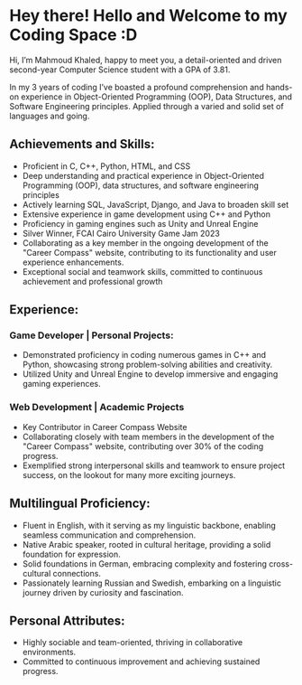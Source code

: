 # Hey there! Hello and Welcome to my Coding Space :D

Hi, I’m Mahmoud Khaled, happy to meet you, a detail-oriented and driven second-year Computer Science student with a GPA of 3.81.

In my 3 years of coding I’ve boasted a profound comprehension and hands-on experience in Object-Oriented Programming (OOP), Data Structures, and Software Engineering principles. Applied through a varied and solid set of languages and going.

## Achievements and Skills:		
- Proficient in C, C++, Python, HTML, and CSS
- Deep understanding and practical experience in Object-Oriented Programming (OOP), data structures, and software engineering principles
- Actively learning SQL, JavaScript, Django, and Java to broaden skill set
- Extensive experience in game development using C++ and Python
- Proficiency in gaming engines such as Unity and Unreal Engine
- Silver Winner, FCAI Cairo University Game Jam 2023
- Collaborating as a key member in the ongoing development of the "Career Compass" website, contributing to its functionality and user experience enhancements.
- Exceptional social and teamwork skills, committed to continuous achievement and professional growth

			
## Experience:			
### Game Developer | Personal Projects:	
- Demonstrated proficiency in coding numerous games in C++ and Python, showcasing strong problem-solving abilities and creativity.
- Utilized Unity and Unreal Engine to develop immersive and engaging gaming experiences.	

### Web Development | Academic Projects	
- Key Contributor in Career Compass Website 
- Collaborating closely with team members in the development of the "Career Compass" website, contributing over 30% of the coding progress.
- Exemplified strong interpersonal skills and teamwork to ensure project success, on the lookout for many more exciting journeys.


## Multilingual Proficiency:			
- Fluent in English, with it serving as my linguistic backbone, enabling seamless communication and comprehension.
- Native Arabic speaker, rooted in cultural heritage, providing a solid foundation for expression.
- Solid foundations in German, embracing complexity and fostering cross-cultural connections.
- Passionately learning Russian and Swedish, embarking on a linguistic journey driven by curiosity and fascination.
	
## Personal Attributes:			
- Highly sociable and team-oriented, thriving in collaborative environments.
- Committed to continuous improvement and achieving sustained progress.	


